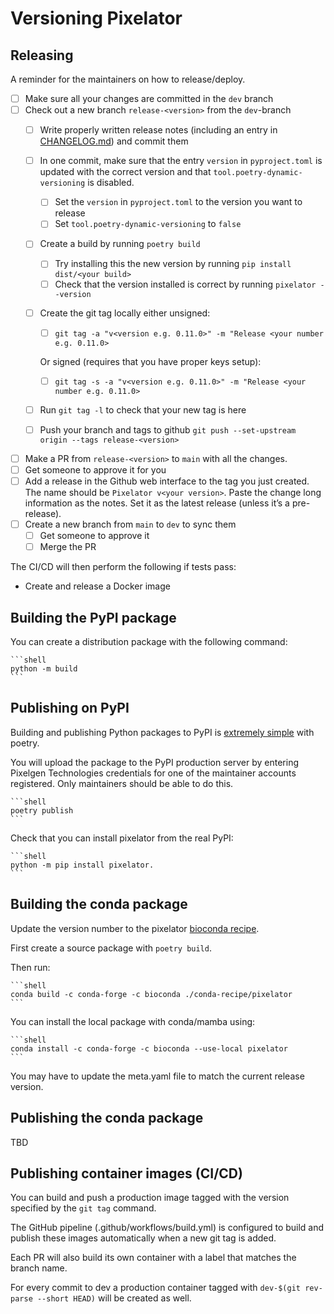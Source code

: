 # Versioning Pixelator

## Releasing

A reminder for the maintainers on how to release/deploy.

- [ ]  Make sure all your changes are committed in the `dev` branch
- [ ]  Check out a new branch `release-<version>` from the `dev`-branch
    - [ ]  Write properly written release notes
(including an entry in [CHANGELOG.md](./CHANGELOG.md)) and commit them
    - [ ]  In one commit, make sure that the entry `version` in `pyproject.toml` is updated with the correct version and
that `tool.poetry-dynamic-versioning` is disabled.
        - [ ]  Set the `version` in `pyproject.toml` to the version you want to release
        - [ ]  Set `tool.poetry-dynamic-versioning` to `false`
    - [ ]  Create a build by running `poetry build`
        - [ ]  Try installing this the new version by running `pip install dist/<your build>`
        - [ ]  Check that the version installed is correct by running `pixelator --version`
    - [ ]  Create the git tag locally either unsigned:
        - [ ]  `git tag -a "v<version e.g. 0.11.0>" -m "Release <your number e.g. 0.11.0>`

        Or signed (requires that you have proper keys setup):

        - [ ]  `git tag -s -a "v<version e.g. 0.11.0>" -m "Release <your number e.g. 0.11.0>`
    - [ ]  Run `git tag -l`  to check that your new tag is here
    - [ ]  Push your branch and tags to github `git push --set-upstream origin --tags release-<version>`
- [ ]  Make a PR from `release-<version>` to `main` with all the changes.
- [ ]  Get someone to approve it for you
- [ ]  Add a release in the Github web interface to the tag you just created. The name should be `Pixelator v<your version>`. Paste the change long information as the notes. Set it as the latest release (unless it’s a pre-release).
- [ ]  Create a new branch from `main` to `dev` to sync them
    - [ ]  Get someone to approve it
    - [ ]  Merge the PR

The CI/CD will then perform the following if tests pass:

- Create and release a Docker image

## Building the PyPI package

You can create a distribution package with the following command:

    ```shell
    python -m build
    ```

## Publishing on PyPI

Building and publishing Python packages to PyPI is [extremely simple](https://python-poetry.org/docs/libraries/#publishing-to-pypi) with poetry.

You will upload the package to the PyPI production server by entering Pixelgen Technologies credentials for one of
the maintainer accounts registered. Only maintainers should be able to do this.

    ```shell
    poetry publish
    ```
Check that you can install pixelator from the real PyPI:

    ```shell
    python -m pip install pixelator.
    ```

## Building the conda package

Update the version number to the pixelator [bioconda recipe](./conda-recipe/pixelator/meta.yaml).

First create a source package with `poetry build`.

Then run:

    ```shell
    conda build -c conda-forge -c bioconda ./conda-recipe/pixelator
    ```

You can install the local package with conda/mamba using:

    ```shell
    conda install -c conda-forge -c bioconda --use-local pixelator
    ```

You may have to update the meta.yaml file to match the current release version.

## Publishing the conda package

TBD

## Publishing container images (CI/CD)

You can build and push a production image tagged with the version specified by  the `git tag`
command.

The GitHub pipeline (.github/workflows/build.yml) is configured to build and publish
these images automatically when a new git tag is added.

Each PR will also build its own container with a label that matches the branch name.

For every commit to dev a production container tagged with `dev-$(git rev-parse --short HEAD)` will be created as well.
